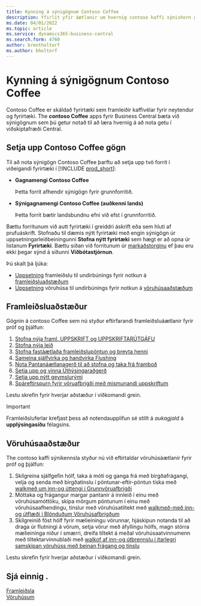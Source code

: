 ```yaml
---
title: Kynning á sýnigögnum Contoso Coffee
description: Yfirlit yfir áætlanir um hvernig contoso kaffi sýnishorn gögn geta aðstoðað við að læra hvernig nýta má getu í viðskiptafræði miðlægt.
ms.date: 04/01/2022
ms.topic: article
ms.service: dynamics365-business-central
ms.search.form: 4760
author: brentholtorf
ms.author: bholtorf
---
```


# <a name="introduction-to-contoso-coffee-demo-data"></a>Kynning á sýnigögnum Contoso Coffee

Contoso Coffee er skáldað fyrirtæki sem framleiðir kaffivélar fyrir neytendur og fyrirtæki. The  **contoso Coffee**  apps fyrir Business Central bæta við sýnigögnum sem þú getur notað til að læra hvernig á að nota getu í viðskiptafræði Central.  


## <a name="set-up-contoso-coffee-data"></a>Setja upp Contoso Coffee gögn

Til að nota sýnigögn Contoso Coffee þarftu að setja upp tvö forrit í viðeigandi fyrirtæki í [!INCLUDE [prod_short](../includes/prod_short.md)]:  

- **Gagnamengi Contoso Coffee**  

    Þetta forrit afhendir sýnigögn fyrir grunnforritið.  
- **Sýnigagnamengi Contoso Coffee (auðkenni lands)**  

    Þetta forrit bætir landsbundnu efni við efst í grunnforritið.

Bættu forritunum við autt fyrirtæki í greiddri áskrift eða sem hluti af prufuáskrift. Stofnaðu til dæmis nýtt fyrirtæki með engin sýnigögn úr uppsetningarleiðbeiningunni **Stofna nýtt fyrirtæki** sem hægt er að opna úr listanum **Fyrirtæki**. Bættu síðan við forritunum úr [markaðstorginu](../ui-extensions-install-uninstall.md#install) ef þau eru ekki þegar sýnd á síðunni **Viðbótastjórnun**.  

Þú skalt þá ljúka:
 -  [Uppsetning](manufacturing/contoso-coffee-manufacturing-intro.md)  framleiðslu til undirbúnings fyrir notkun á  [framleiðsluaðstæðum](#manufacturing-scenarios)
 -  [Uppsetning](warehousing/contoso-coffee-warehousing-intro.md)  vöruhúsa til undirbúnings fyrir notkun á  [vöruhúsaaðstæðum](#warehousing-scenarios)

## <a name="manufacturing-scenarios"></a>Framleiðsluaðstæður

Gögnin á contoso Coffee sem nú styður eftirfarandi framleiðsluáætlanir fyrir próf og þjálfun:

1. [Stofna nýja framl. UPPSKRIFT og UPPSKRIFTARÚTGÁFU](manufacturing/create-new-production-bom-version.md)  
2. [Stofna nýja leið](manufacturing/create-new-routing.md)  
3. [Stofna fastáætlaða framleiðslupöntun og breyta henni](manufacturing/create-firm-planned-production-order-change.md)  
4. [Sameina sjálfvirka og handvirka Flushing](manufacturing/combine-automatic-manual-flushing.md)  
5. [Nota Pantanáætlanagerð til að stofna og taka frá framboð](manufacturing/order-planning-create-reserve-supply.md)  
6. [Setja upp og vinna Úthýsingaraðgerð](manufacturing/set-up-process-subcontracting-operation.md)  
7. [Setja upp nýtt geymslurými](manufacturing/set-up-new-capacity.md)  
8. [Spáreftirspurn fyrir vöruafbrigði með mismunandi uppskriftum](manufacturing/variants.md)  

Lestu skrefin fyrir hverjar aðstæður í viðkomandi grein.  

> [!IMPORTANT]
> Framleiðsluferlar krefjast þess að notendaupplifun sé stillt á  *aukagjald*  á  **upplýsingasíðu**  félagsins.

## <a name="warehousing-scenarios"></a>Vöruhúsaaðstæður

The contoso kaffi sýnikennsla styður nú við eftirtaldar vöruhúsáætlanir fyrir próf og þjálfun:

1.  Skilgreina sjálfgefin hólf, taka á móti og ganga frá með birgðafrágangi, velja og senda með birgðatínslu í pöntunar-eftir-pöntun tíska með  [walkmeð um inn-og úttengi í Grunnvöruafbrigði](warehousing/warehouse-basic-flow-putaway-pick.md)
2.  Móttaka og frágangur margar pantanir á innleið í einu með vöruhúsamóttöku, skipa mörgum pöntunum í einu með vöruhúsaafhendingu, tínslur með vöruhúsatiltekt með  [walkmeð-með inn-og útflæði í Blönduðum Vöruhúsafbrigðum](warehousing/warehouse-mixed-flow-receive-pick-ship.md)
3.  Skilgreinið föst hólf fyrir mælieiningu vörunnar, hjáskipun notanda til að draga úr flutningi á vörum, setja vörur með áfyllingu hólfs, magn stórra mælieininga niður í smærri, dreifa tiltekt á meðal vöruhúsaatvinnumenn með tiltektarvinnublaði með  [walkof af inn-og útbrennslu í ítarlegri samskipan vöruhúss með beinan frágang og tínslu](warehousing/warehouse-directed-flow.md)

Lestu skrefin fyrir hverjar aðstæður í viðkomandi grein.
   
## <a name="see-also"></a>Sjá einnig .

[Framleiðsla](../production-manage-manufacturing.md)  
[Vöruhúsum](../warehouse-manage-warehouse.md)  


